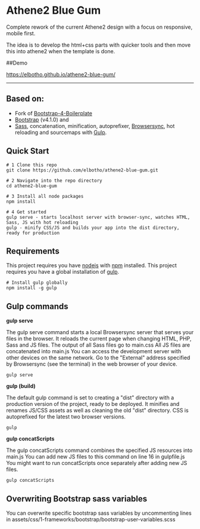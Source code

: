 # Athene2 Blue Gum

Complete rework of the current Athene2 design with a focus on responsive, mobile first.

The idea is to develop the html+css parts with quicker tools and then move this into athene2 when the template is done.

##Demo

https://elbotho.github.io/athene2-blue-gum/

----

## Based on:

* Fork of [Bootstrap-4-Boilerplate](https://github.com/wapbamboogie/bootstrap-4-boilerplate)
* [Bootstrap](https://getbootstrap.com/) (v4.1.0) and 
* [Sass](http://sass-lang.com/), concatenation, minification, autoprefixer, [Browsersync](https://www.browsersync.io/), hot reloading and sourcemaps with [Gulp](https://gulpjs.com/).


## Quick Start
```
# 1 Clone this repo
git clone https://github.com/elbotho/athene2-blue-gum.git

# 2 Navigate into the repo directory
cd athene2-blue-gum

# 3 Install all node packages
npm install

# 4 Get started
gulp serve - starts localhost server with browser-sync, watches HTML, Sass, JS with hot reloading
gulp - minify CSS/JS and builds your app into the dist directory, ready for production
```

## Requirements
This project requires you have [nodejs](https://nodejs.org/en/) with [npm](https://www.npmjs.com/get-npm) installed.
This project requires you have a global installation of [gulp](http://gulpjs.com/).
```
# Install gulp globally
npm install -g gulp
```

## Gulp commands
**gulp serve**

The gulp serve command starts a local Browsersync server that serves your files in the browser.
It reloads the current page when changing HTML, PHP, Sass and JS files.
The output of all Sass files go to main.css
All JS files are concatenated into main.js
You can access the development server with other devices on the same network. Go to the "External" address specified by Browsersync (see the terminal) in the web browser of your device.
```
gulp serve
```

**gulp (build)**

The default gulp command is set to creating a "dist" directory with a production version of the project, ready to be deployed.
It minifies and renames JS/CSS assets as well as cleaning the old "dist" directory. CSS is autoprefixed for the latest two browser versions.
```
gulp
```

**gulp concatScripts**

The gulp concatScripts command combines the specified JS resources into main.js
You can add new JS files to this command on line 16 in gulpfile.js
You might want to run concatScripts once separately after adding new JS files.
```
gulp concatScripts
```

## Overwriting Bootstrap sass variables
You can overwrite specific bootstrap sass variables by uncommenting lines in assets/css/1-frameworks/bootstrap/bootstrap-user-variables.scss